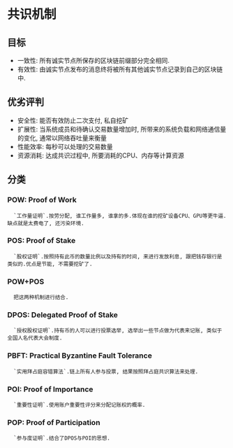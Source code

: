 # 共识机制

## 目标

- 一致性: 所有诚实节点所保存的区块链前缀部分完全相同.
- 有效性: 由诚实节点发布的消息终将被所有其他诚实节点记录到自己的区块链中.

## 优劣评判

- 安全性: 能否有效防止二次支付, 私自挖矿
- 扩展性: 当系统成员和待确认交易数量增加时, 所带来的系统负载和网络通信量的变化, 通常以网络吞吐量来衡量
- 性能效率: 每秒可以处理的交易数量
- 资源消耗: 达成共识过程中, 所要消耗的CPU、内存等计算资源

## 分类

### POW: Proof of Work

      `工作量证明`.按劳分配, 谁工作量多, 谁拿的多.体现在谁的挖矿设备CPU、GPU等更牛逼.缺点就是太费电了, 还污染环境.

### POS: Proof of Stake

      `股权证明`.按照持有此币的数量比例以及持有的时间, 来进行发放利息, 跟把钱存银行是类似的.优点是节能, 不需要挖矿了.

### POW+POS

      把这两种机制进行结合.

### DPOS: Delegated Proof of Stake

      `授权股权证明`.持有币的人可以进行投票选举, 选举出一些节点做为代表来记账, 类似于全国人名代表大会制度.

### PBFT: Practical Byzantine Fault Tolerance

      `实用拜占庭容错算法`.链上所有人参与投票, 结果按照拜占庭共识算法来处理.

### POI: Proof of Importance

      `重要性证明`.使用账户重要性评分来分配记账权的概率.

### POP: Proof of Participation

      `参与度证明`.结合了DPOS与POI的思想.
